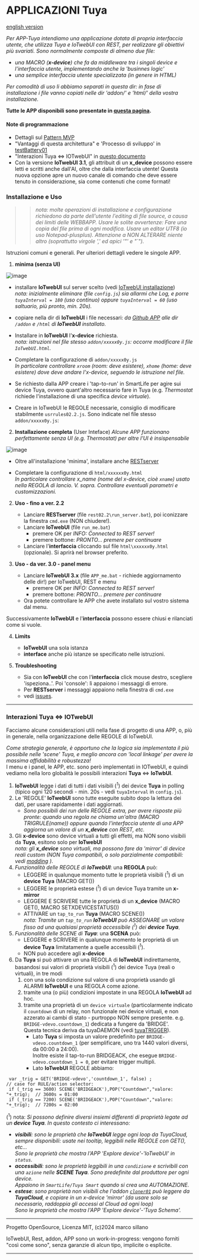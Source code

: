 
#  APPLICAZIONI Tuya 
[english version](https://github.com/msillano/IoTwebUI/blob/main/APP/README.md)

_Per APP-Tuya intendiamo una applicazione dotata di propria interfaccia utente, che utilizza Tuya e IoTwebUI con REST, per realizzare gli obiettivi più svariati._
_Sono normalmente composte di almeno due file:_
* _una MACRO (**x-device**) che fa da middleware tra i singoli device e l'interfaccia utente, implementando anche la 'businnes logic'_
* _una semplice interfaccia utente specializzata (in genere in HTML)_

_Per comodità di uso li abbiamo separati in questa dir: in fase di installazione i file vanno copiati nelle dir 'addon/' e 'html/' della vostra installazione._  

**Tutte le APP disponibili sono presentate in [questa pagina](https://github.com/msillano/IoTwebUI/blob/main/APP/Overviews.md).**

#### Note di programmazione

* Dettagli sul [Pattern MVP](https://github.com/msillano/IoTwebUI/blob/main/html/clima01-leggimi.md#pattern-mvp) 
* "Vantaggi di questa architettura" e 'Processo di sviluppo' in [testBattery01](https://github.com/msillano/IoTwebUI/blob/main/addon/TestBattery01_leggimi.pdf)
* "Interazioni Tuya <=> IOTwebUI" in [questo documento](https://github.com/msillano/IoTwebUI/blob/main/APP/LEGGIMI.md#interazioni-tuya--iotwebui)
* Con la versione **IoTwebUI 3.1**, gli attribuit di un **x_device** possono essere letti e scritti anche dall'AI, oltre che dalla interfaccia utente! Questa nuova opzione apre un nuovo canale di comando che deve essere tenuto in considerazione, sia come contenuti che come formati!


### Installazione e Uso
>>_nota: molte operazioni di installazione e configurazione richiedono da parte dell'utente l'editing di file source, a causa dei limiti delle WEBBAPP. Usare le solite avvertenze: Fare una copia del file prima di ogni modifica. Usare un editor UTF8 (io uso Notepad-plusplus). Attenzione a NON ALTERARE niente altro (soprattutto virgole ',' ed apici '"' e "`")._

Istruzioni comuni e generali. Per ulteriori dettagli vedere le singole APP.

1. **minima (senza UI)**

![image](https://github.com/user-attachments/assets/57662994-d2b9-43ac-ac72-2cb9101efbab)

   * installare **IoTwebUI** sul server scelto (vedi [IoTwebUI installazione](https://github.com/msillano/IoTwebUI/blob/main/LEGGIMI30.md#installazione))<br>
   _nota: inizialmente eliminare (file `config.js`) sia allarmi che Log, e porre `tuyaInterval = 180` (uso continuo) oppure  `tuyaInterval = 60` (uso saltuario, più pronto, min. 20s)._

   * copiare nella dir di **IoTwebUI** i file necessari: _da [Github APP](https://github.com/msillano/IoTwebUI/tree/main/APP) alle dir `/addon` e `/html` di **IoTwebUI** installato._

   * Installare in **IoTwebUI** l'**x-device** richiesta.<br> 
    _nota: istruzioni nel file stesso  `addon/xxxxx0y.js`: occorre modificare il file `IoTwebUI.html`._

   * Completare la configurazione di  `addon/xxxxx0y.js`<br>
   _In particolare controllare `xroom` (room: deve esistere), `xhome` (home: deve esistere) dove deve andare l'x-device, seguendo le istruzione nel file._<br>
   
   * Se richiesto dalla APP creare i 'tap-to-run' in SmartLife per agire sui device Tuya, ovvero quant'altro necessario fare in Tuya (e.g. _Thermostat_ richiede l'installazione di una specifica _device virtuale_).

  * Creare in  IoTwebUI le REGOLE necessarie, consiglio di modificare stabilmente `usrrules02.2.js`. Sono indicate nel file stesso `addon/xxxxx0y.js`:      

2. **Installazione completa** (User Inteface)
   _Alcune APP funzionano perfettamente senza UI (e.g. Thermostat) per altre l'UI è insispensabile_
   
![image](https://github.com/user-attachments/assets/b038e96c-012d-48d6-9c57-d0151aad58bc)

   * Oltre all'installazione 'minima', installare anche [RESTserver](https://github.com/msillano/IoTwebUI/blob/main/RESTserver/LEGGIMI-REST22.md#installazione-e-configurazione)
   
   * Completare la configurazione di  `html/xxxxxx0y.html`<br> _In particolare controllare x_name (nome del x-device, cioè `xname`) usato nella REGOLA di lancio. V. sopra. Controllare eventuali parametri e customizzazioni._
     
2. **Uso - fino a ver. 2.2**

   * Lanciare **RESTserver** (file `rest02.2\run_server.bat`), poi iconizzare la finestra  `cmd.exe` (NON chiudere!).
   * Lanciare **IoTwebUI** (file `run_me.bat`) 
       * premere OK per  _INFO: Connected to REST server!_
       * premere bottone: _PRONTO... premere per continuare_
   * Lanciare l'**interfaccia** cliccando sul file  `html\xxxxxx0y.html` (opzionale). Si aprirà nel browser preferito.   

3. **Uso - da ver. 3.0 - panel menu**

    * Lanciare **IoTwebUI 3.x** (file `APP_me.bat` - richiede aggiornamento delle dir!) per IoTwebUI, REST e menu
       * premere OK per  _INFO: Connected to REST server!_
       * premere bottone: _PRONTO... premere per continuare_
    * Ora potete controllare le APP che avete installato sul vostro sistema dal menu.

Successivamente **IoTwebUI** e l'**interfaccia** possono essere chiusi e rilanciati come si vuole.

4. **Limits**
   * **IoTwebUI** una sola istanza
   * **interface** anche più istanze se specificato nelle istruzioni.

5. **Troubleshooting** 
   * Sia con **IoTwebUI** che con l'**interfaccia** click mouse destro, scegliere 'ispeziona..'. Poi 'console': lì appaiono i messaggi di errore.
   * Per  **RESTserver**  i messaggi appaiono nella finestra di `cmd.exe`   
   *  vedi [issues](https://github.com/msillano/IoTwebUI/issues).

<hr>

### Interazioni Tuya <=> IOTwebUI
Facciamo alcune considerazioni utili nella fase di progetto di una APP, o, più in generale, nella organizzazione delle REGOLE di IoTwebUI.

_Come strategia generale, è opportuno che la logica sia implementata il più possibile nelle 'scene' Tuya, e meglio ancora con 'local linkage' per avere la massima affidabilità e robustezza!_ <br> I  menu e i panel, le APP, etc. sono però implementati in IOTwebUI, e quindi vediamo nella loro globalità le possibili interazioni **Tuya** <=> **IoTwbUI**.

1. **IoTwebUI** legge i dati di tutti i dati visibili (<sup>1</sup>) dei device **Tuya** in polling (tipico ogni 120 secondi - min. 20s - vedi `tuyaInterval` in `config.js`).
2. Le 'REGOLE' **IoTwebUI** sono tutte eseguite subito dopo la lettura  dei dati, per usare rapidamente i dati aggiornati.
     * _Sono possibili dei run delle REGOLE extra, per avere risposte più pronte: quando una regola ne chiama un'altra (MACRO TRIGRULE(name)) oppure quando l'interfaccia utente di una APP aggiorna un valore di un **x_device** con REST, etc._
3. Gli **x-device** sono device virtuali a tutti gli effetti, ma NON sono visibili da **Tuya**, esitono solo per  **IoTwebUI**<br>
   _nota: gli **x_device** sono virtuali, ma possono fare da 'mirror' di device reali custom (NON Tuya compatibili, o solo parzialmente compatibili: vedi [modding](https://github.com/msillano/IoTwebUI/tree/main/DIY%20ESP3266/Modding%20switch) )_.
4. _Funzionalità delle REGOLE di  **IoTwebUI**_: una **REGOLA** può:
    * LEGGERE in qualunque momento tutte le proprietà visibili (<sup>1</sup>) di un **device Tuya** (MACRO GET())
    * LEGGERE le proprietà estese (<sup>1</sup>) di un device Tuya tramite un **x-mirror**
    * LEGGERE E SCRIVERE tutte le proprietà di un **x_device** (MACRO GET(), MACRO SETXDEVICESTATUS()) 
    * ATTIVARE un `tap_to_run` **Tuya**  (MACRO SCENE())<br>
     _nota: Tramite un `tap_to_run`  **IoTwebUI** può ASSEGNARE un valore fisso ad una qualsiasi proprietà accessibile (<sup>1</sup>) dei **device Tuya**_.
5. _Funzionalità delle SCENE di  **Tuya**_: una **SCENA** può:
    * LEGGERE e SCRIVERE in qualunque momento le proprietà di un **device Tuya** limitatamente a quelle accessibili (<sup>1</sup>).
    * NON può accedere agli **x-device**
6. Da **Tuya** si può attivare un una REGOLA di **IoTwebUI** indirettamente, basandosi sui valori di  proprietà visibili (<sup>1</sup>) dei device Tuya (reali o virtuali), in tre modi <br>
   1. con una sola condizione sul valore di una proprietà usando gli ALARMI **IoTwebUI** e una REGOLA come azione.
   2. tramite una (o più) condizioni impostate in una REGOLA **IoTwebUI** ad hoc.<br>
   3. tramite una proprietà di un `device virtuale` (particolarmente indicato il `countdown` di un relay, non funzionale nei device virtuali, e non azzerato ai cambi di stato - purtroppo NON sempre presente. e.g. `BRIDGE-vdevo.countdown_1`) dedicata a fungere da 'BRIDGE'. <br> Questa tecnica deriva da tuyaDAEMON (vedi [tuyaTRIGGER](https://github.com/msillano/tuyaDAEMON/tree/main/tuyaTRIGGER)).
      * Lato **Tuya** si imposta un valore predefinito per `BRIDGE-vdevo.countdown_1` (per semplificare, uno tra 1440 valori diversi, da 00:00 a 24:00).<br> 
Inoltre esiste il tap-to-run BRIDGEACK, che esegue `BRIDGE-vdevo.countdown_1 = 0`, per evitare trigger multipli.
      * Lato **IoTwebUI** REGOLE abbiamo:
```
 var _trig = GET('BRIDGE-vdevo','countdown_1', false) ;
// case for RULE/action selector:
 if (_trig == 3600) SCENE('BRIDGEACK'),POP("Countdown","valore: "+_trig);  // 3600s = 01:00    
 if (_trig == 7200) SCENE('BRIDGEACK'),POP("Countdown","valore: "+_trig);  // 7200s = 02:00  
```  
    
(<sup>1</sup>) nota:
  _Si possono definire diversi insiemi differenti di  proprietà legate ad un **device Tuya**. In questo contesto ci interessano:_<br>
* _**visibili**: sono le proprietà che **IoTwebUI** legge ogni loop da TuyaCloud, sempre  disponibili: usate nei tooltip, leggibili nelle REGOLE con GET(), etc..._<br> _Sono le proprietà che mostra l'APP 'Explore device'-'IoTwebUI' in `status`._
* _**accessibili**: sono le proprietà leggibili in una `condizione` e scrivibili con una `azione` nelle **SCENE Tuya**. Sono predefinite dal produttore per ogni device._ <br> _Appaiono in `SmartLife/Tuya Smart` quando si crea una AUTOMAZIONE._
* _**estese**: sono proprietà non visibili che l'addon [`cloner01`](https://github.com/msillano/IoTwebUI/edit/main/addon/cloner01-leggimi.md) può leggere da **TuyaCloud**, e copiare in un x-device 'mirror' (da usare solo se necessario, raddoppia gli accessi al Cloud ad ogni loop)_ <br> _Sono le proprietà che mostra l'APP 'Explore device'-'Tuya Schema'._

<hr>
  
Progetto OpenSource, Licenza MIT, (c)2024 marco sillano

IoTwebUI, Rest, addon, APP sono un work-in-progress: vengono forniti "così come sono", senza garanzie di alcun tipo, implicite o esplicite.
<hr>

